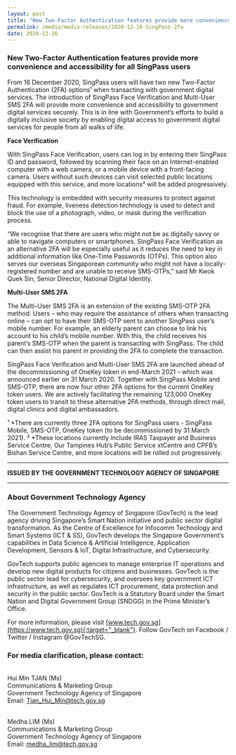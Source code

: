 ```yaml
---
layout: post
title: "New Two-Factor Authentication features provide more convenience and accessibility for all SingPass users" 
permalink: /media/media-releases/2020-12-16-SingPass-2fa
date: 2020-12-16
---
```

### **New Two-Factor Authentication features provide more convenience and accessibility for all SingPass users**

From 16 December 2020, SingPass users will have two new Two-Factor Authentication (2FA) options¹ when transacting with government digital services. The introduction of SingPass Face Verification and Multi-User SMS 2FA will provide more convenience and accessibility to government digital services securely. This is in line with Government’s efforts to build a digitally inclusive society by enabling digital access to government digital services for people from all walks of life.

**Face Verification** 

With SingPass Face Verification, users can log in by entering their SingPass ID and password, followed by scanning their face on an Internet-enabled computer with a web camera, or a mobile device with a front-facing camera. Users without such devices can visit selected public locations equipped with this service, and more locations² will be added progressively. 

This technology is embedded with security measures to protect against fraud. For example, liveness detection technology is used to detect and block the use of a photograph, video, or mask during the verification process. 

“We recognise that there are users who might not be as digitally savvy or able to navigate computers or smartphones. SingPass Face Verification as an alternative 2FA will be especially useful as it reduces the need to key in additional information like One-Time Passwords (OTPs). This option also serves our overseas Singaporean community who might not have a locally-registered number and are unable to receive SMS-OTPs,” said Mr Kwok Quek Sin, Senior Director, National Digital Identity. 

**Multi-User SMS 2FA**

The Multi-User SMS 2FA is an extension of the existing SMS-OTP 2FA method. Users – who may require the assistance of others when transacting online – can opt to have their SMS-OTP sent to another SingPass user’s mobile number. For example, an elderly parent can choose to link his account to his child’s mobile number. With this, the child receives his parent’s SMS-OTP when the parent is transacting with SingPass. The child can then assist his parent in providing the 2FA to complete the transaction. 

SingPass Face Verification and Multi-User SMS 2FA are launched ahead of the decommissioning of OneKey token in end-March 2021 – which was announced earlier on 31 March 2020. Together with SingPass Mobile and SMS-OTP, there are now four other 2FA options for the current OneKey token users.  We are actively facilitating the remaining 123,000 OneKey token users to transit to these alternative 2FA methods, through direct mail, digital clinics and digital ambassadors. 

¹ *There are currently three 2FA options for SingPass users - SingPass Mobile, SMS-OTP, OneKey token (to be decommissioned by 31 March 2021).
² *These locations currently include IRAS Taxpayer and Business Service Centre, Our Tampines Hub’s Public Service xtCentre and CPFB’s Bishan Service Centre, and more locations will be rolled out progressively. 


---

**ISSUED BY THE GOVERNMENT TECHNOLOGY AGENCY OF SINGAPORE**

---
### **About Government Technology Agency**
The Government Technology Agency of Singapore (GovTech) is the lead agency driving Singapore’s Smart Nation initiative and public sector digital transformation. As the Centre of Excellence for Infocomm Technology and Smart Systems (ICT & SS), GovTech develops the Singapore Government’s capabilities in Data Science & Artificial Intelligence, Application Development, Sensors & IoT, Digital Infrastructure, and Cybersecurity. 

GovTech supports public agencies to manage enterprise IT operations and develop new digital products for citizens and businesses. GovTech is the public sector lead for cybersecurity, and oversees key government ICT infrastructure, as well as regulates ICT procurement, data protection and security in the public sector. GovTech is a Statutory Board under the Smart Nation and Digital Government Group (SNDGG) in the Prime Minister’s Office. 

For more information, please visit [www.tech.gov.sg](https://www.tech.gov.sg){:target="_blank"}. Follow GovTech on Facebook / Twitter / Instagram @GovTechSG.


### **For media clarification, please contact:**

<br>Hui Min TJAN (Ms)
<br>Communications & Marketing Group
<br>Government Technology Agency of Singapore
<br>Email: <Tjan_Hui_Min@tech.gov.sg>

<br>Medha LIM (Ms)
<br>Communications & Marketing Group
<br>Government Technology Agency of Singapore
<br>Email: <medha_lim@tech.gov.sg>
